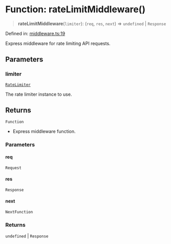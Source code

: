 # Function: rateLimitMiddleware()

> **rateLimitMiddleware**(`limiter`): (`req`, `res`, `next`) => `undefined` \| `Response`

Defined in: [middleware.ts:19](https://github.com/The-Node-Forge/api-rate-limit/blob/5b0f24a01e35626e9abad7481c91206dc526bdbf/src/middleware.ts#L19)

Express middleware for rate limiting API requests.

## Parameters

### limiter

[`RateLimiter`](../classes/RateLimiter.md)

The rate limiter instance to use.

## Returns

`Function`

- Express middleware function.

### Parameters

#### req

`Request`

#### res

`Response`

#### next

`NextFunction`

### Returns

`undefined` \| `Response`
